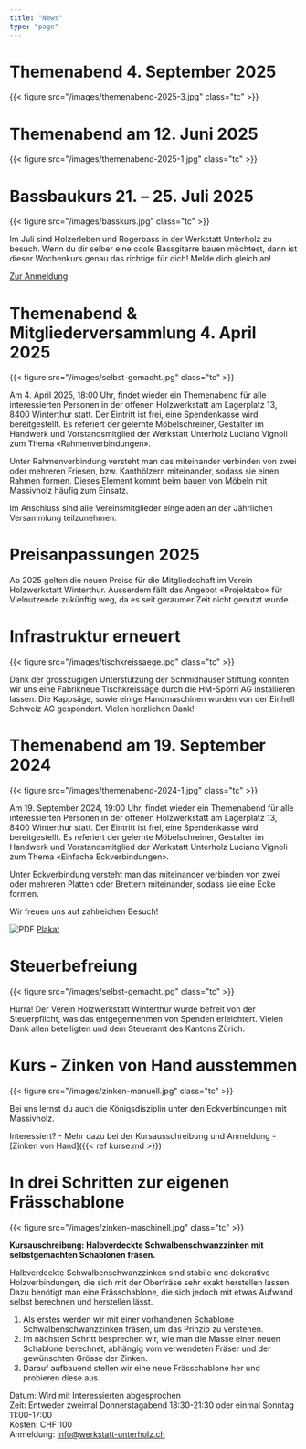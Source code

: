 ```yaml
---
title: "News"
type: "page"
---
```


# Themenabend 4. September 2025

{{< figure src="/images/themenabend-2025-3.jpg" class="tc" >}}

# Themenabend am 12. Juni 2025

{{< figure src="/images/themenabend-2025-1.jpg" class="tc" >}}

# Bassbaukurs 21. – 25. Juli 2025

{{< figure src="/images/basskurs.jpg" class="tc" >}}

Im Juli sind Holzerleben und Rogerbass in der Werkstatt Unterholz zu besuch.
Wenn du dir selber eine coole Bassgitarre bauen möchtest, dann ist dieser Wochenkurs genau das richtige für dich!
Melde dich gleich an!

[Zur Anmeldung](https://bassbaukurse.ch/21-25-juli/)

# Themenabend & Mitgliederversammlung 4. April 2025

{{< figure src="/images/selbst-gemacht.jpg" class="tc" >}}

Am 4. April 2025, 18:00 Uhr, findet wieder ein Themenabend für alle interessierten Personen in der offenen Holzwerkstatt am Lagerplatz 13, 8400 Winterthur statt. Der Eintritt ist frei, eine Spendenkasse wird bereitgestellt. Es referiert der gelernte Möbelschreiner, Gestalter im Handwerk und Vorstandsmitglied der Werkstatt Unterholz Luciano Vignoli zum Thema «Rahmenverbindungen».

Unter Rahmenverbindung versteht man das miteinander verbinden von zwei oder mehreren Friesen, bzw. Kanthölzern miteinander, sodass sie einen Rahmen formen. Dieses Element kommt beim bauen von Möbeln mit Massivholz häufig zum Einsatz.

Im Anschluss sind alle Vereinsmitglieder eingeladen an der Jährlichen Versammlung teilzunehmen.

# Preisanpassungen 2025

Ab 2025 gelten die neuen Preise für die Mitgliedschaft im Verein Holzwerkstatt Winterthur.
Ausserdem fällt das Angebot «Projektabo» für Vielnutzende zukünftig weg, da es seit geraumer Zeit nicht genutzt wurde.

# Infrastruktur erneuert

{{< figure src="/images/tischkreissaege.jpg" class="tc" >}}

Dank der grosszügigen Unterstützung der Schmidhauser Stiftung konnten wir uns eine Fabrikneue Tischkreissäge
durch die HM-Spörri AG installieren lassen. Die Kappsäge, sowie einige Handmaschinen wurden von der
Einhell Schweiz AG gespondert. Vielen herzlichen Dank!

# Themenabend am 19. September 2024

{{< figure src="/images/themenabend-2024-1.jpg" class="tc" >}}

Am 19. September 2024, 19:00 Uhr, findet wieder ein Themenabend für alle interessierten Personen in der offenen Holzwerkstatt am Lagerplatz 13, 8400 Winterthur statt. Der Eintritt ist frei, eine Spendenkasse wird bereitgestellt. Es referiert der gelernte Möbelschreiner, Gestalter im Handwerk und Vorstandsmitglied der Werkstatt Unterholz Luciano Vignoli zum Thema «Einfache Eckverbindungen».

Unter Eckverbindung versteht man das miteinander verbinden von zwei oder mehreren Platten oder Brettern miteinander, sodass sie eine Ecke formen.

Wir freuen uns auf zahlreichen Besuch!

![PDF](/images/pdf.png) [Plakat](/documents/themenabend-2024-2.pdf)

# Steuerbefreiung

{{< figure src="/images/selbst-gemacht.jpg" class="tc" >}}

Hurra! Der Verein Holzwerkstatt Winterthur wurde befreit von der Steuerpflicht,
was das entgegennehmen von Spenden erleichtert.
Vielen Dank allen beteiligten und dem Steueramt des Kantons Zürich.

# Kurs - Zinken von Hand ausstemmen

{{< figure src="/images/zinken-manuell.jpg" class="tc" >}}

Bei uns lernst du auch die Königsdisziplin unter den Eckverbindungen mit Massivholz.

Interessiert? - Mehr dazu bei der Kursausschreibung und Anmeldung - [Zinken von Hand]({{< ref kurse.md >}})

# In drei Schritten zur eigenen Frässchablone

{{< figure src="/images/zinken-maschinell.jpg" class="tc" >}}

**Kursauschreibung: Halbverdeckte Schwalbenschwanzzinken mit selbstgemachten Schablonen fräsen.**

Halbverdeckte Schwalbenschwanzzinken sind stabile und dekorative Holzverbindungen, die sich mit der Oberfräse sehr exakt herstellen lassen. Dazu benötigt man eine Frässchablone, die sich jedoch mit etwas Aufwand selbst berechnen und herstellen lässt.

1) Als erstes werden wir mit einer vorhandenen Schablone Schwalbenschwanzzinken fräsen, um das Prinzip zu verstehen.
1) Im nächsten Schritt besprechen wir, wie man die Masse einer neuen Schablone berechnet, abhängig vom verwendeten Fräser und der gewünschten Grösse der Zinken.
1) Darauf aufbauend stellen wir eine neue Frässchablone her und probieren diese aus.

Datum: Wird mit Interessierten abgesprochen  
Zeit: Entweder zweimal Donnerstagabend 18:30-21:30 oder einmal Sonntag 11:00-17:00  
Kosten: CHF 100  
Anmeldung: info@werkstatt-unterholz.ch